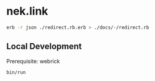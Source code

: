 # nek.link

```sh
erb -r json ./redirect.rb.erb > ./docs/-/redirect.rb
```

## Local Development

Prerequisite: webrick

```sh
bin/run
```
